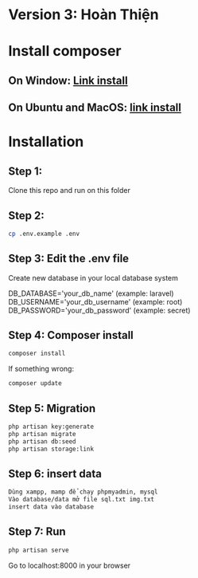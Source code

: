 # Version 3: Hoàn Thiện 
# Install composer
## On Window: <a href="https://devanswers.co/install-composer-php-windows-10/">Link install</a>
## On Ubuntu and MacOS: <a href="https://www.digitalocean.com/community/tutorials/how-to-install-and-use-composer-on-ubuntu-20-04">link install</a>
# Installation

## Step 1:

Clone this repo and run on this folder

## Step 2:

```bash
cp .env.example .env
```

## Step 3: Edit the .env file

Create new database in your local database system

DB_DATABASE='your_db_name'	   (example: laravel) <br/>
DB_USERNAME='your_db_username' (example: root)<br/>
DB_PASSWORD='your_db_password' (example: secret)<br/>


## Step 4: Composer install

```bash
composer install 
```

If something wrong:
```bash
composer update
```

## Step 5: Migration

```bash
php artisan key:generate
php artisan migrate
php artisan db:seed
php artisan storage:link
```
## Step 6: insert data
```bash
Dùng xampp, mamp để chạy phpmyadmin, mysql
Vào database/data mở file sql.txt img.txt 
insert data vào database
```
## Step 7: Run
```bash
php artisan serve
```

Go to localhost:8000 in your browser
